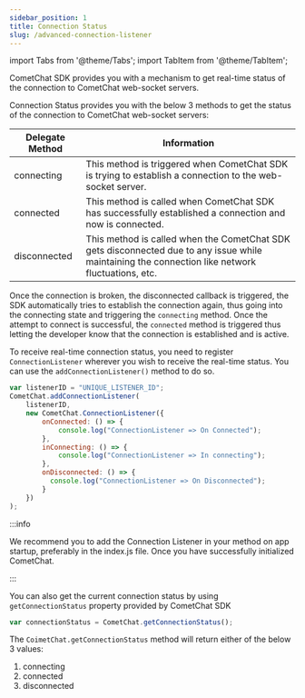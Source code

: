 ```yaml
---
sidebar_position: 1
title: Connection Status
slug: /advanced-connection-listener
---
```


import Tabs from '@theme/Tabs';
import TabItem from '@theme/TabItem';


CometChat SDK provides you with a mechanism to get real-time status of the connection to CometChat web-socket servers.

Connection Status provides you with the below 3 methods to get the status of the connection to CometChat web-socket servers:

| Delegate Method | Information | 
| ---- | ---- | 
| connecting | This method is triggered when CometChat SDK is trying to establish a connection to the web-socket server. | 
| connected | This method is called when CometChat SDK has successfully established a connection and now is connected. | 
| disconnected | This method is called when the CometChat SDK gets disconnected due to any issue while maintaining the connection like network fluctuations, etc. | 


Once the connection is broken, the disconnected callback is triggered, the SDK automatically tries to establish the connection again, thus going into the connecting state and triggering the `connecting` method. Once the attempt to connect is successful, the `connected` method is triggered thus letting the developer know that the connection is established and is active.

To receive real-time connection status, you need to register `ConnectionListener` wherever you wish to receive the real-time status. You can use the `addConnectionListener()` method to do so.

<Tabs>
<TabItem value="1" label="Connection Listener">

```Javascript
var listenerID = "UNIQUE_LISTENER_ID";
CometChat.addConnectionListener(
    listenerID,
    new CometChat.ConnectionListener({
        onConnected: () => {
            console.log("ConnectionListener => On Connected");
        },
        inConnecting: () => {
            console.log("ConnectionListener => In connecting");
        },
        onDisconnected: () => {
          console.log("ConnectionListener => On Disconnected");
        }
    })
);
```

</TabItem>
</Tabs>

:::info

We recommend you to add the Connection Listener in your method on app startup, preferably in the index.js file. Once you have successfully initialized CometChat.

:::


You can also get the current connection status by using `getConnectionStatus` property provided by CometChat SDK

<Tabs>
<TabItem value="1" label="Get Connection Status">

```Javascript
var connectionStatus = CometChat.getConnectionStatus();
```

</TabItem>
</Tabs>



The `CoimetChat.getConnectionStatus` method will return either of the below 3 values:

1. connecting
2. connected
3. disconnected